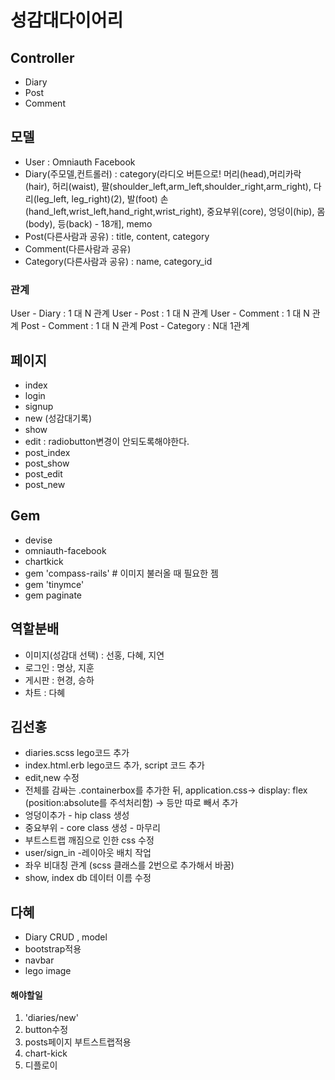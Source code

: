 # 성감대다이어리

## Controller
- Diary
- Post
- Comment

## 모델
- User : Omniauth Facebook
- Diary(주모델,컨트롤러) : category(라디오 버튼으로! 머리(head),머리카락(hair), 허리(waist), 팔(shoulder_left,arm_left,shoulder_right,arm_right), 다리(leg_left, leg_right)(2), 발(foot) 손(hand_left,wrist_left,hand_right,wrist_right), 중요부위(core), 엉덩이(hip), 몸(body), 등(back) - 18개], memo 
- Post(다른사람과 공유) : title, content, category 
- Comment(다른사람과 공유)
- Category(다른사람과 공유) : name, category_id
### 관계
User - Diary : 1 대 N 관계
User - Post : 1 대 N 관계
User - Comment : 1 대 N 관계
Post - Comment : 1 대 N 관계
Post - Category : N대 1관계

## 페이지
- index
- login
- signup
- new (성감대기록)
- show
- edit : radiobutton변경이 안되도록해야한다.
- post_index
- post_show
- post_edit
- post_new

## Gem
- devise
- omniauth-facebook
- chartkick
- gem 'compass-rails' # 이미지 불러올 때 필요한 젬
- gem 'tinymce'
- gem paginate

## 역할분배
- 이미지(성감대 선택) : 선홍, 다혜, 지연
- 로그인 : 명상, 지훈
- 게시판 : 현경, 승하
- 차트 : 다혜

## 김선홍
- diaries.scss lego코드 추가
- index.html.erb lego코드 추가, script 코드 추가
- edit,new 수정
- 전체를 감싸는 .containerbox를 추가한 뒤, application.css-> display: flex  
(position:absolute를 주석처리함) -> 등만 따로 빼서 추가 
- 엉덩이추가 - hip class 생성 
- 중요부위 - core class 생성 - 마무리
- 부트스트랩 깨짐으로 인한 css 수정
- user/sign_in -레이아웃 배치 작업 
- 좌우 비대칭 관계 (scss 클래스를 2번으로 추가해서 바꿈)
- show, index db 데이터 이름 수정 



## 다혜
- Diary CRUD , model
- bootstrap적용
- navbar
- lego image

#### 해야할일
1. 'diaries/new'
2. button수정
3. posts페이지 부트스트랩적용
4. chart-kick
5. 디플로이
